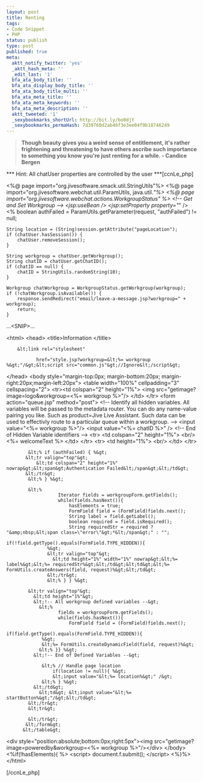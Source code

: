 ```yaml
---
layout: post
title: Renting
tags:
- Code Snippet
- PHP
status: publish
type: post
published: true
meta:
  aktt_notify_twitter: 'yes'
  _aktt_hash_meta: ''
  _edit_last: '1'
  bfa_ata_body_title: ''
  bfa_ata_display_body_title: ''
  bfa_ata_body_title_multi: ''
  bfa_ata_meta_title: ''
  bfa_ata_meta_keywords: ''
  bfa_ata_meta_description: ''
  aktt_tweeted: '1'
  _sexybookmarks_shortUrl: http://bit.ly/bo0djY
  _sexybookmarks_permaHash: 7d39760d2ab46f3e3ee04f9b18746249
---
```

<blockquote><strong>Though beauty gives you a weird sense of entitlement, it's rather frightening and threatening to have others ascribe such importance to something you know you're just renting for a while.
- Candice Bergen</strong></blockquote>
*** Hint:  All chatUser properties are controlled by the user ***[ccnLe_php]

&lt;%@ page import="org.jivesoftware.smack.util.StringUtils"%&gt; 
&lt;%@ page import="org.jivesoftware.webchat.util.ParamUtils, java.util.*"%&gt; 
&lt;%@ page import="org.jivesoftware.webchat.actions.WorkgroupStatus" %&gt; 
&lt;!-- Get and Set Workgroup --&gt; 
&lt;jsp:useBean /&gt; 
&lt;jsp:setProperty property="*" /&gt; 
&lt;% 
    boolean authFailed = ParamUtils.getParameter(request, "authFailed") != null; 
 
    String location = (String)session.getAttribute("pageLocation"); 
    if (chatUser.hasSession()) { 
        chatUser.removeSession(); 
    } 
 
    String workgroup = chatUser.getWorkgroup(); 
    String chatID = chatUser.getChatID(); 
    if (chatID == null) { 
        chatID = StringUtils.randomString(10); 
    } 
 
    Workgroup chatWorkgroup = WorkgroupStatus.getWorkgroup(workgroup); 
    if (!chatWorkgroup.isAvailable()) { 
        response.sendRedirect("email/leave-a-message.jsp?workgroup=" + workgroup); 
        return; 
    } 
 
...&lt;SNIP&gt;...

&lt;html&gt; 
   &lt;head&gt; 
        &lt;title&gt;Information &lt;/title&gt; 
 
        &lt;link rel="stylesheet" 
              
               href="style.jsp?workgroup=&lt;%= workgroup %&gt;"/&gt;&lt;script src="common.js"&gt;//Ignore&lt;/script&gt; 
  &lt;/head&gt; 
  &lt;body style="margin-top:0px; margin-bottom:20px; margin-right:20px;margin-left:20px"&gt; 
    &lt;table width="100%" cellpadding="3" cellspacing="2"&gt; 
    &lt;tr&gt;&lt;td colspan="2" height="1%"&gt; 
    &lt;img src="getimage?image=logo&amp;workgroup=&lt;%= workgroup %&gt;"/&gt; 
        &lt;/td&gt; 
    &lt;/tr&gt; 
      &lt;form action="queue.jsp" method="post"&gt; 
       &lt;!-- Identify all hidden variables. All variables will be passed to the metadata router. 
            You can do any name-value pairing you like. Such as product=Jive Live Assistant. Such 
            data can be used to effectivly route to a particular queue within a workgroup. 
       --&gt; 
        &lt;input value="&lt;%= workgroup %&gt;"/&gt; 
        &lt;input value="&lt;%= chatID %&gt;" /&gt; 
        &lt;!-- End of Hidden Variable identifiers --&gt; 
            &lt;tr&gt; 
                &lt;td colspan="2" height="1%"&gt; 
                &lt;br/&gt;&lt;%=  welcomeText %&gt; 
               &lt;/td&gt; 
            &lt;/tr&gt; 
            &lt;tr&gt; 
              &lt;td height="1%"&gt; 
               &lt;br/&gt; 
              &lt;/td&gt; 
            &lt;/tr&gt; 
 
            &lt;% if (authFailed) { %&gt; 
           &lt;tr valign="top"&gt; 
               &lt;td colspan="2" height="1%" nowrap&gt;&lt;span&gt;Authentication Failed&lt;/span&gt;&lt;/td&gt; 
           &lt;/tr&gt; 
            &lt;% } %&gt; 
 
            &lt;% 
                       Iterator fields = workgroupForm.getFields(); 
                       while(fields.hasNext()){ 
                           hasElements = true; 
                           FormField field = (FormField)fields.next(); 
                           String label = field.getLabel(); 
                           boolean required = field.isRequired(); 
                           String requiredStr = required ? "&amp;nbsp;&lt;span class=\"error\"&gt;*&lt;/span&gt;" : ""; 
                           if(!field.getType().equals(FormField.TYPE_HIDDEN)){ 
                   %&gt; 
                   &lt;tr valign="top"&gt; 
                     &lt;td height="1%" width="1%" nowrap&gt;&lt;%= label%&gt;&lt;%= requiredStr%&gt;&lt;/td&gt;&lt;td&gt;&lt;%= FormUtils.createAnswers(field, request)%&gt;&lt;/td&gt; 
                   &lt;/tr&gt; 
                   &lt;% } } %&gt; 
 
            &lt;tr valign="top"&gt; 
              &lt;td height="1%"&gt; 
              &lt;!-- All workgroup defined variables --&gt; 
                &lt;% 
                       fields = workgroupForm.getFields(); 
                       while(fields.hasNext()){ 
                           FormField field = (FormField)fields.next(); 
                           if(field.getType().equals(FormField.TYPE_HIDDEN)){ 
                 %&gt; 
                 &lt;%= FormUtils.createDynamicField(field, request)%&gt; 
                &lt;% }} %&gt; 
              &lt;!-- End of Defined Variables --&gt; 
 
                 &lt;% // Handle page location 
                     if(location != null){ %&gt; 
                     &lt;input value="&lt;%= location%&gt;" /&gt; 
                 &lt;% } %&gt; 
              &lt;/td&gt; 
                &lt;td&gt; &lt;input value="&lt;%= startButton%&gt;"/&gt;&lt;/td&gt; 
            &lt;/tr&gt; 
            &lt;tr&gt; 
 
            &lt;/tr&gt; 
           &lt;/form&gt; 
          &lt;/table&gt; 
 &lt;div style="position:absolute;bottom:0px;right:5px"&gt;&lt;img src="getimage?image=poweredby&amp;workgroup=&lt;%= workgroup %&gt;"/&gt;&lt;/div&gt; 
  &lt;/body&gt; 
    &lt;%if(!hasElements){ %&gt; 
    &lt;script&gt; 
        document.f.submit(); 
    &lt;/script&gt; 
    &lt;%}%&gt; 
&lt;/html&gt; 

[/ccnLe_php] 
